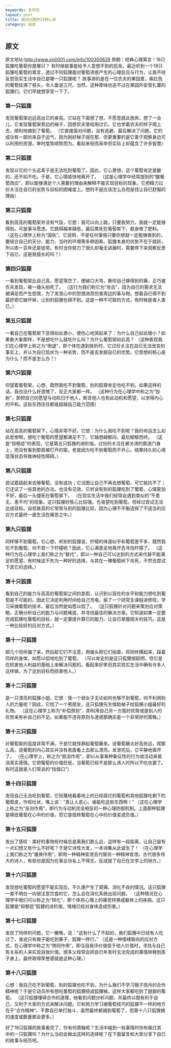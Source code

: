 ```yaml
---
keywords: 复杂性
layout: post
title: 面对问题的18种心态
category: 阅读
---
```


## 原文

原文地址:http://www.xinli001.com/info/100300628
原题：经典心理寓言！18只狐狸吃葡萄你是哪只？
有时候故事能给予人意想不到的启发。最近听到一个18只狐狸吃葡萄的寓言，透过不同狐狸面对葡萄诱惑产生的心理反应与行为，让我不经反思现实生活中自已是哪一只狐狸呢？
故事讲的是在一位农夫的果园里，紫红色的葡萄挂满了枝头，令人垂涎三尺。当然，这种厚味也逃不过在果园外安营扎寨的狐狸们，它们早就想享受一下了。
### 第一只狐狸
发现葡萄架远远高出它的身高。它站在下面想了想，不愿意就此放弃。想了一会儿，它发现葡萄架旁边的梯子，回想农夫曾经用过它。它也学着农夫的样子爬上去，顺利地摘到了葡萄。
（它直接面对问题，没有逃避，最后解决了问题。它的成功有一部份来自于运气，因为刚好梯子就在那，但更重要的是它善于观察身边可以利用的资源，审时度势顺势而为。看起来轻而易举但实际上却蕴含了许多智慧）
### 第二只狐狸
发现以它的个头这辈子是无法吃到葡萄了。因此，它心里想，这个葡萄肯定是酸的，还不如不吃。于是，它心情愉快地离开了。
（这是心理学中经常提到的“酸葡萄效应”，即以能够满足个人需要的理由来解释不能实现目标的现象。它把精力过份关注在自已的劣势与目标的困难度上。想的不是应该怎么办而是找让自已舒服的理由）
### 第三只狐狸
看到高高的葡萄架并没有气馁，它想：我可以向上跳，只要我努力，我就一定能够得到。可是事与愿违，它跳得越来越低，最后累死在葡萄架下，献身做了肥料。
（这在心理学上称为“固执”。它说明，不是任何事情只要你想就一定能够做到的，要结合自己的天分、能力、当时的环境等多种因素。狐狸本身的优势不在于跳跃，所以练一百年还是徒劳。有时当你努力了很久却毫无进展时，需要停下来观察反思下自已，这是我擅长的吗？）
### 第四只狐狸
一看到葡萄架比自己高，愿望落空了，便破口大骂，撕咬自己够得到的藤，正巧被农夫发现，被一锄头拍死了。
（这行为我们称它为“攻击”，因为自已的需求无法被满足而产生怨恨，为了发泄心中的怨恨进而伤害周边的事与物。想着自已得不到最好把它破坏掉，让别的狐狸也得不到。这是一种不可取的方式，有时候是害人害已。）
### 第五只狐狸
一看自己在葡萄架下显得如此渺小，便伤心地哭起来了：为什么自己如此矮小？如果象大象那样，不是想吃什么就吃什么吗？为什么葡萄架如此高？
（这种表现我们在心理学上称之为“倒退”，即个体在遇到挫折时，它过份关注在自已无法改变的事实上，并认为自已现状为一种劣势，而不是去发掘自已的优势。它思想的核心是为什么？而不是怎么办？）
### 第六只狐狸
仰望着葡萄架，心想，既然我吃不到葡萄，别的狐狸肯定也吃不到，如果这样的话，我也没什么好遗憾了，反正大家都一样。
（这种行为在心理学中称之为“投射”，即把自己的愿望与动机归于他人，断言他人也有此动机和愿望，以求得内心的平和。这些东西往往都是超越自己能力范围）

### 第七只狐狸
站在高高的葡萄架下，心情非常不好。它想：为什么我吃不到呢？我的命运怎么如此悲惨啊，想吃个葡萄的愿望都满足不了。它越想越郁闷，最后郁郁而终。
（这是“抑郁症”的表现，它是第五只狐狸的进阶版。过份的关注在被关闭的那道门身上，而没有看到那扇被打开的窗。老是因为吃不到葡萄而不开心，结果持久的心境低落状态导致神经性障碍。）
### 第八只狐狸
尝试着跳起来去够葡萄，没有成功；它试图让自己不再去想葡萄，可它抵抗不了；它还试了一些其他的办法，也没有见效。它听说有别的狐狸吃到了葡萄，心情更加不好，最后一头撞死在葡萄架下。
（在现实生活中我们经常会遇到类似的“不患无，患不均”的现象。这只狐狸好胜心比较强，也渴望吃到葡萄。但经过尝试无法达成目标。自视甚高的它常常与别的狐狸比较，因为心理不平衡选择了不适当的应对方式最终一直生活在痛苦之中。）
### 第九只狐狸
同样够不到葡萄。它心想，听别的狐狸说，柠檬的味道似乎和葡萄差不多，既然我吃不到葡萄，何不尝一下柠檬呢？因此，它心满意足地离开去寻找柠檬了。
（这种行为在心理学上我们称之为“替代”，即以一种自己可以达到的方式来代替不能满足的愿望。有时候这不失为一种好的选择，与其在一棵葡萄树下吊死，不然去尝试下其它的选择。）
### 第十只狐狸
看到自己的能力与高高的葡萄架之间的差距，认识到以现在的水平和能力想吃到葡萄是不可能的。因此它决定利用时间给自己充电，报了一个研究生课程进修班，学习采摘葡萄的技术，最后当然是如愿以偿了。
（这只狐狸针对问题来策划应对策略，正确分析自己的能力与问题难度，并寻找最佳的解决方案。它知道如果一定要完成狐狸吃葡萄的目标，就一定要提升算已的能力。让自已掌握相关的技巧。这是一种比较好的应对方式。）
### 第十一只狐狸
把几个同伴骗了来，然后趁它们不注意，用锄头把它们拍昏，将同伴摞起来，踩着同伴的身体，如愿以偿地吃到了葡萄。
（可以肯定的是这只狐狸很聪明，但它是在损害他人利益的基础上来解决问题的。看起来好笑但其实现实生活中确有许多人这样做，为了达到目标而损害他人。）
### 第十二只狐狸
是一只漂亮的狐狸小姐，它想：我一个弱女子无论如何也够不到葡萄，何不利用别人的力量呢？因此，它找了一个男朋友，这只狐狸先生借助梯子给狐狸小姐最好的礼物。
（这在心理学上称为“补偿原则”，即利用自己另一方面的优势或是别人的优势来弥补自己的不足。如果能不违背原则与道德那确实是一个非常好的策略。）
### 第十三只狐狸
对葡萄架的高度非常不满，于是它就怪罪起葡萄藤来。说葡萄藤太好高务远，爬那么高，说葡萄的内心其实并没有表面看上去那么漂亮。发泄完后，它平静地离开了。
（在心理学上，称之为“抵消作用”，即以从事某种象征性的行为或活动来抵消真实感情。它把葡萄的价值贬低，当葡萄已经不是那么诱人时所以不吃也罢了。有时这就是人们常说的“找借口”）
### 第十四只狐狸
发现自己无法吃到葡萄，它轻蔑地看着地上的已经腐烂的葡萄和其他狐狸吃剩下的葡萄皮，作呕吐状，嘴上说：“真让人恶心，谁能吃这些东西啊！”
（这在心理学上称之为“反向作用”，即行为与动机完全相反的一种心理防御机制。上面那种狐狸是降低葡萄在心中的价值，而它是扭转葡萄在心中的价值变成负值。）
### 第十五只狐狸
发出了感叹：美好的事物有时候总是离我们那么远，这样有一段距离，让自己留有一点幻想又有什么不好呢？于是它诗性大发，一本诗集从此诞生了！
（在心理学上我们称之为“置换作用”，即用一种精神宣泄去代替另一种精神宣泄。古代很多伟大的诗人，有些也是因为在事业功名上不得志，反成就了自已在文学上的地方。）
### 第十六只狐狸
发现想吃葡萄的愿望不能实现后，不久便产生了胃痛、消化不良的情况。这只狐狸一直不明白一向很注意饮食的它，怎么会在消化系统出现问题。
（这种情况在心理学中我们可以称之为“转化”，即个体将心理上的痛苦转换成躯体上的疾病。这只狐狸是“抑郁症”狐狸的进阶版，情绪已经对身体造成伤害。）
### 第十七只狐狸
发现了同样的问题，它一撇嘴，说：“这有什么了不起的，我们狐狸中已经有人吃过了，谁说只有猴子能吃到果子，狐狸一样行。”
（这是一种情绪取向的应对方式，在心理学中称之为“傍同作用”，即当自我评价值低于他人价值时，寻找与自己有关系的人来实现自我价值。很多父母常会把自已年青时无法完成的事情转稼到孩子身上，最终取得荣誉感就是这种心理。）
### 第十八只狐狸
心想：我自己吃不到葡萄，别的狐狸也吃不到，为什么我们不学习猴子捞月的合作精神呢？于是它动员所有想吃葡萄的狐狸搭成狐狸梯，这样大家都吃到了甜甜的葡萄。
（这只狐狸懂得合作的道理，他看到问题分析问题，并最终以既有利于自己，又利于大家的方式来解决问题。它和努力学习摘葡萄技巧的狐狸不一样的地方在于“合作精神”。不靠自已单打独斗，虽然最终都摘到葡萄了，但第十八只狐狸摘的速度或数量都会更多。）

好了18只狐狸的故事看完了，你有何感触呢？生活中碰到一些事情时你有做过其中的一只狐狸吗？为什么当初会做出这样的选择呢？在下面留言和大家分享下自已的故事与经历吧。
